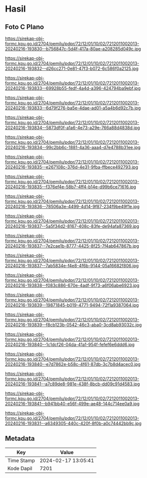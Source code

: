 # Hasil

## Foto C Plano

https://sirekap-obj-formc.kpu.go.id/2704/pemilu/pdpr/72/12/01/10/02/7212011002013-20240216-193830--b756847c-5d4f-417a-80ae-a208285d049c.jpg

https://sirekap-obj-formc.kpu.go.id/2704/pemilu/pdpr/72/12/01/10/02/7212011002013-20240216-193832--d26cc271-0e81-47f3-b072-6c586f0a2125.jpg

https://sirekap-obj-formc.kpu.go.id/2704/pemilu/pdpr/72/12/01/10/02/7212011002013-20240216-193833--69928b55-fedf-4a4d-a396-424794ba9ebf.jpg

https://sirekap-obj-formc.kpu.go.id/2704/pemilu/pdpr/72/12/01/10/02/7212011002013-20240216-193833--6d79f276-ba5e-4dae-ad01-a5a4b6d92c7b.jpg

https://sirekap-obj-formc.kpu.go.id/2704/pemilu/pdpr/72/12/01/10/02/7212011002013-20240216-193834--5873df0f-a1a6-4e73-a29e-766a88d4838d.jpg

https://sirekap-obj-formc.kpu.go.id/2704/pemilu/pdpr/72/12/01/10/02/7212011002013-20240216-193834--99c2bb6c-1881-4a36-aaa4-d7e4788b31ee.jpg

https://sirekap-obj-formc.kpu.go.id/2704/pemilu/pdpr/72/12/01/10/02/7212011002013-20240216-193835--e267108c-376d-4e31-9fba-ffbece492793.jpg

https://sirekap-obj-formc.kpu.go.id/2704/pemilu/pdpr/72/12/01/10/02/7212011002013-20240216-193835--f376ef4e-58b7-4ff4-b14e-d99b6ce71616.jpg

https://sirekap-obj-formc.kpu.go.id/2704/pemilu/pdpr/72/12/01/10/02/7212011002013-20240216-193836--78506a3e-4499-4d14-9f87-234f9be49f1e.jpg

https://sirekap-obj-formc.kpu.go.id/2704/pemilu/pdpr/72/12/01/10/02/7212011002013-20240216-193837--5a5f34d2-8167-408c-83fe-de94afa87369.jpg

https://sirekap-obj-formc.kpu.go.id/2704/pemilu/pdpr/72/12/01/10/02/7212011002013-20240216-193837--7e2cae1b-8777-4425-8f25-7f4ab647867b.jpg

https://sirekap-obj-formc.kpu.go.id/2704/pemilu/pdpr/72/12/01/10/02/7212011002013-20240216-193837--7ab5834e-f4e8-4f6b-9144-05a16682f806.jpg

https://sirekap-obj-formc.kpu.go.id/2704/pemilu/pdpr/72/12/01/10/02/7212011002013-20240216-193838--f083c886-670e-4adf-9f73-a6f06abe6923.jpg

https://sirekap-obj-formc.kpu.go.id/2704/pemilu/pdpr/72/12/01/10/02/7212011002013-20240216-193839--19871845-b019-4771-9494-72f1a9387064.jpg

https://sirekap-obj-formc.kpu.go.id/2704/pemilu/pdpr/72/12/01/10/02/7212011002013-20240216-193839--f8cb123b-0542-46c3-aba0-3cd8ab93032c.jpg

https://sirekap-obj-formc.kpu.go.id/2704/pemilu/pdpr/72/12/01/10/02/7212011002013-20240216-193840--1c1dcf26-04da-41a1-954f-fefef6e6ddd6.jpg

https://sirekap-obj-formc.kpu.go.id/2704/pemilu/pdpr/72/12/01/10/02/7212011002013-20240216-193840--e7d7862e-b58c-4f61-87db-3c7b8d4acec0.jpg

https://sirekap-obj-formc.kpu.go.id/2704/pemilu/pdpr/72/12/01/10/02/7212011002013-20240216-193841--a7c89de8-981e-438f-8bcb-dd09c91d4583.jpg

https://sirekap-obj-formc.kpu.go.id/2704/pemilu/pdpr/72/12/01/10/02/7212011002013-20240216-193841--b941bb40-e56f-499e-ae48-144c714ee0a9.jpg

https://sirekap-obj-formc.kpu.go.id/2704/pemilu/pdpr/72/12/01/10/02/7212011002013-20240216-193831--a6349305-440c-420f-8f0b-a0c74442bb9c.jpg


## Metadata

| Key        | Value               |
| ---------- | ------------------- |
| Time Stamp | 2024-02-17 13:05:41 |
| Kode Dapil | 7201                |



